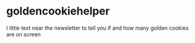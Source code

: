 # goldencookiehelper
I little text near the newsletter to tell you if and how many golden cookies are on screen
